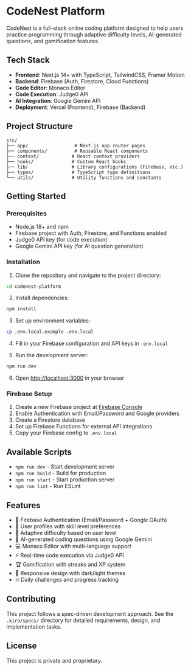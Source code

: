 # CodeNest Platform

CodeNest is a full-stack online coding platform designed to help users practice programming through adaptive difficulty levels, AI-generated questions, and gamification features.

## Tech Stack

- **Frontend**: Next.js 14+ with TypeScript, TailwindCSS, Framer Motion
- **Backend**: Firebase (Auth, Firestore, Cloud Functions)
- **Code Editor**: Monaco Editor
- **Code Execution**: Judge0 API
- **AI Integration**: Google Gemini API
- **Deployment**: Vercel (Frontend), Firebase (Backend)

## Project Structure

```
src/
├── app/                 # Next.js app router pages
├── components/          # Reusable React components
├── context/            # React context providers
├── hooks/              # Custom React hooks
├── lib/                # Library configurations (Firebase, etc.)
├── types/              # TypeScript type definitions
└── utils/              # Utility functions and constants
```

## Getting Started

### Prerequisites

- Node.js 18+ and npm
- Firebase project with Auth, Firestore, and Functions enabled
- Judge0 API key (for code execution)
- Google Gemini API key (for AI question generation)

### Installation

1. Clone the repository and navigate to the project directory:
```bash
cd codenest-platform
```

2. Install dependencies:
```bash
npm install
```

3. Set up environment variables:
```bash
cp .env.local.example .env.local
```

4. Fill in your Firebase configuration and API keys in `.env.local`

5. Run the development server:
```bash
npm run dev
```

6. Open [http://localhost:3000](http://localhost:3000) in your browser

### Firebase Setup

1. Create a new Firebase project at [Firebase Console](https://console.firebase.google.com)
2. Enable Authentication with Email/Password and Google providers
3. Create a Firestore database
4. Set up Firebase Functions for external API integrations
5. Copy your Firebase config to `.env.local`

## Available Scripts

- `npm run dev` - Start development server
- `npm run build` - Build for production
- `npm run start` - Start production server
- `npm run lint` - Run ESLint

## Features

- 🔐 Firebase Authentication (Email/Password + Google OAuth)
- 👤 User profiles with skill level preferences
- 🎯 Adaptive difficulty based on user level
- 🤖 AI-generated coding questions using Google Gemini
- 💻 Monaco Editor with multi-language support
- ⚡ Real-time code execution via Judge0 API
- 🏆 Gamification with streaks and XP system
- 📱 Responsive design with dark/light themes
- 🔥 Daily challenges and progress tracking

## Contributing

This project follows a spec-driven development approach. See the `.kiro/specs/` directory for detailed requirements, design, and implementation tasks.

## License

This project is private and proprietary.
